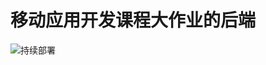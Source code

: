 # 移动应用开发课程大作业的后端

![持续部署](https://github.com/Yuki0227/android-web/workflows/%E6%8C%81%E7%BB%AD%E9%83%A8%E7%BD%B2/badge.svg)

